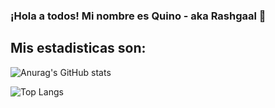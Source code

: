 ### ¡Hola a todos! Mi nombre es Quino - aka Rashgaal 👋

## Mis estadisticas son:

![Anurag's GitHub stats](https://github-readme-stats.vercel.app/api?username=Rashgaal&show_icons=true&theme=tokyonight)


![Top Langs](https://github-readme-stats.vercel.app/api/top-langs/?username=Rashgaal&layout=compact&show_icons=true&theme=tokyonight)
